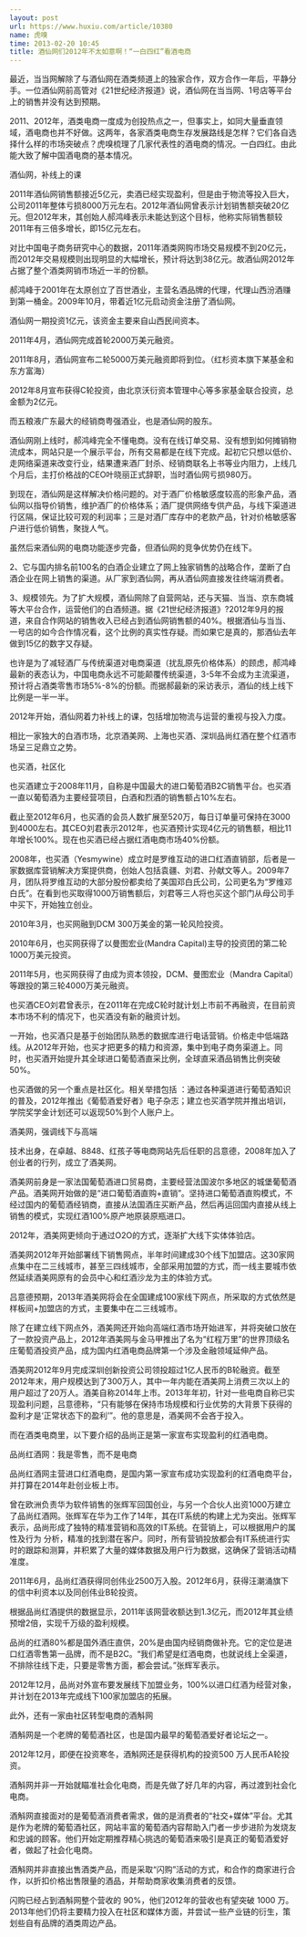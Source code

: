 ```yaml
---
layout: post
url: https://www.huxiu.com/article/10380
name: 虎嗅
time: 2013-02-20 10:45
title: 酒仙网们2012年不太如意啊！“一白四红”看酒电商
---
```

最近，当当网解除了与酒仙网在酒类频道上的独家合作，双方合作一年后，平静分手。一位酒仙网前高管对《21世纪经济报道》说，酒仙网在当当网、1号店等平台上的销售并没有达到预期。

2011、2012年，酒类电商一度成为创投热点之一，但事实上，如同大量垂直领域，酒电商也并不好做。这两年，各家酒类电商生存发展路线是怎样？它们各自选择什么样的市场突破点？虎嗅梳理了几家代表性的酒电商的情况。一白四红。由此能大致了解中国酒电商的基本情况。

酒仙网，补线上的课

2011年酒仙网销售额接近5亿元，卖酒已经实现盈利，但是由于物流等投入巨大，公司2011年整体亏损8000万元左右。2012年酒仙网曾表示计划销售额突破20亿元。但2012年末，其创始人郝鸿峰表示未能达到这个目标，他称实际销售额较2011年有三倍多增长，即15亿元左右。

对比中国电子商务研究中心的数据，2011年酒类网购市场交易规模不到20亿元，而2012年交易规模则出现明显的大幅增长，预计将达到38亿元。故酒仙网2012年占据了整个酒类网销市场近一半的份额。

郝鸿峰于2001年在太原创立了百世酒业，主营名酒品牌的代理，代理山西汾酒赚到第一桶金。2009年10月，带着近1亿元启动资金注册了酒仙网。

酒仙网一期投资1亿元，该资金主要来自山西民间资本。

2011年4月，酒仙网完成首轮2000万美元融资。

2011年8月，酒仙网宣布二轮5000万美元融资即将到位。（红杉资本旗下某基金和东方富海）

2012年8月宣布获得C轮投资，由北京沃衍资本管理中心等多家基金联合投资，总金额为2亿元。

而五粮液广东最大的经销商粤强酒业，也是酒仙网的股东。

酒仙网刚上线时，郝鸿峰完全不懂电商。没有在线订单交易、没有想到如何摊销物流成本，网站只是一个展示平台，所有交易都是在线下完成。起初它只想以低价、走网络渠道来改变行业，结果遭来酒厂封杀、经销商联名上书等业内阻力，上线几个月后，主打价格战的CEO叶晓丽正式辞职，当时酒仙网亏损980万。

到现在，酒仙网是这样解决价格问题的。对于酒厂价格敏感度较高的形象产品，酒仙网以指导价销售，维护酒厂的价格体系；酒厂提供网络专供产品，与线下渠道进行区隔，保证比较可观的利润率；三是对酒厂库存中的老款产品，针对价格敏感客户进行低价销售，聚拢人气。

虽然后来酒仙网的电商功能逐步完备，但酒仙网的竞争优势仍在线下。

2、它与国内排名前100名的白酒企业建立了网上独家销售的战略合作，垄断了白酒企业在网上销售的渠道。从厂家到酒仙网，再从酒仙网直接发往终端消费者。

3、规模领先。为了扩大规模，酒仙网除了自营网站，还与天猫、当当、京东商城等大平台合作，运营他们的白酒频道。据《21世纪经济报道》?2012年9月的报道，来自合作网站的销售收入已经占到酒仙网销售额的40%。根据酒仙与当当、一号店的如今合作情况看，这个比例的真实性存疑。而如果它是真的，那酒仙去年做到15亿的数字又存疑。

也许是为了减轻酒厂与传统渠道对电商渠道（扰乱原先价格体系）的顾虑，郝鸿峰最新的表态认为，中国电商永远不可能颠覆传统渠道，3-5年不会成为主流渠道，预计将占酒类零售市场5%-8%的份额。而据郝最新的采访表示，酒仙的线上线下比例是一半一半。

2012年开始，酒仙网着力补线上的课，包括增加物流与运营的重视与投入力度。

相比一家独大的白酒市场，北京酒美网、上海也买酒、深圳品尚红酒在整个红酒市场呈三足鼎立之势。

也买酒，社区化

也买酒建立于2008年11月，自称是中国最大的进口葡萄酒B2C销售平台。也买酒一直以葡萄酒为主要经营项目，白酒和烈酒的销售额占10%左右。

截止至2012年6月，也买酒的会员人数扩展至520万，每日订单量可保持在3000到4000左右。其CEO刘君表示2012年，也买酒预计实现4亿元的销售额，相比11年增长100%。现在也买酒已经占据红酒电商市场40%份额。

2008年，也买酒（Yesmywine）成立时是罗维互动的进口红酒直销部，后者是一家数据库营销解决方案提供商，创始人包括袁疆、刘君、孙献文等人。2009年7月，团队将罗维互动的大部分股份都卖给了美国邓白氏公司，公司更名为“罗维邓白氏”。在看到也买取得1000万销售额后，刘君等三人将也买这个部门从母公司手中买下，开始独立创业。

2010年3月，也买网融到DCM 300万美金的第一轮风险投资。

2010年6月，也买网获得了以曼图宏业(Mandra Capital)主导的投资团的第二轮1000万美元投资。

2011年5月，也买网获得了由成为资本领投，DCM、曼图宏业（Mandra Capital）等跟投的第三轮4000万美元融资。

也买酒CEO刘君曾表示，在2011年在完成C轮时就计划上市前不再融资，在目前资本市场不利的情况下，也买酒没有新的融资计划。

一开始，也买酒只是基于创始团队熟悉的数据库进行电话营销。价格走中低端路线。从2012年开始，也买才把更多的精力和资源，集中到电子商务渠道上。同时，也买酒开始提升其全球进口葡萄酒直采比例，全球直采酒品销售比例突破50%。

也买酒做的另一个重点是社区化。相关举措包括 ：通过各种渠道进行葡萄酒知识的普及，2012年推出《葡萄酒爱好者》电子杂志；建立也买酒学院并推出培训，学院奖学金计划还可以返现50%到个人账户上。

酒美网，强调线下与高端

技术出身，在卓越、8848、红孩子等电商网站先后任职的吕意德，2008年加入了创业者的行列，成立了酒美网。

酒美网前身是一家法国葡萄酒进口贸易商，主要经营法国波尔多地区的城堡葡萄酒产品。酒美网开始做的是“进口葡萄酒直购+直销”。坚持进口葡萄酒直购模式，不经过国内的葡萄酒经销商，直接从法国酒庄买断产品，然后再运回国内直接从线上销售的模式，实现红酒100%原产地原装原瓶进口。

2012年，酒美网更倾向于通过O2O的方式，逐渐扩大线下实体体验店。

酒美网2012年开始部署线下销售网点，半年时间建成30个线下加盟店。这30家网点集中在二三线城市，甚至三四线城市，全部采用加盟的方式，而一线主要城市依然延续酒美网原有的会员中心和红酒沙龙为主的体验方式。

吕意德预期，2013年酒美网将会在全国建成100家线下网点，所采取的方式依然是样板间+加盟店的方式，主要集中在二三线城市。

除了在建立线下网点外，酒美网还开始向高端红酒市场开始进军，并将突破口放在了一款投资产品上，2012年酒美网与金马甲推出了名为“红程万里”的世界顶级名庄葡萄酒投资产品，成为国内红酒电商品牌第一个涉及金融领域延伸产品。

酒美网2012年9月完成深圳创新投资公司领投超过1亿人民币的B轮融资。截至2012年末，用户规模达到了300万人，其中一年内能在酒美网上消费三次以上的用户超过了20万人。酒美自称2014年上市。2013年年初，针对一些电商自称已实现盈利问题，吕意德称，“只有能够在保持市场规模和行业优势的大背景下获得的盈利才是‘正常状态下的盈利’”。他的意思是，酒美网不会吝于投入。

而在酒类电商里，以下要介绍的品尚正是第一家宣布实现盈利的红酒电商。

品尚红酒网：我是零售，而不是电商

品尚红酒网主营进口红酒电商，是国内第一家宣布成功实现盈利的红酒电商平台，并打算在2014年赴创业板上市。

曾在欧洲负责华为软件销售的张辉军回国创业，与另一个合伙人出资1000万建立了品尚红酒网。张辉军在华为工作了14年，其在IT系统的构建上尤为突出。张辉军表示，品尚形成了独特的精准营销和高效的IT系统。在营销上，可以根据用户的属性及行为 分析，精准的找到潜在客户。同时，所有营销投放都会有IT系统进行实时的跟踪和测算，并积累了大量的媒体数据及用户行为数据，这确保了营销活动精准度。

2011年6月，品尚红酒获得同创伟业2500万入股。2012年6月，获得汪潮涌旗下的信中利资本以及同创伟业B轮投资。

根据品尚红酒提供的数据显示，2011年该网营收额达到1.3亿元，而2012年其业绩预增2倍，实现千万级的盈利规模。

品尚的红酒80%都是国外酒庄直供，20%是由国内经销商做补充。它的定位是进口红酒零售第一品牌，而不是B2C。“我们希望是红酒电商，也就说线上全渠道，不排除往线下走，只要是零售方面，都会尝试。”张辉军表示。

2012年12月，品尚对外宣布要发展线下加盟业务，100%以进口红酒为经营对象，并计划在2013年完成线下100家加盟店的拓展。

此外，还有一家由社区转型电商的酒斛网

酒斛网是一个老牌的葡萄酒社区，也是国内最早的葡萄酒爱好者论坛之一。

2012年12月，即便在投资寒冬，酒斛网还是获得机构的投资500 万人民币A轮投资。

酒斛网并非一开始就瞄准社会化电商，而是先做了好几年的内容，再过渡到社会化电商。

酒斛网直接面对的是葡萄酒消费者需求，做的是消费者的“社交+媒体”平台。尤其是作为老牌的葡萄酒社区，网站丰富的葡萄酒内容帮助入门者一步步进阶为发烧友和忠诚的顾客。他们开始定期推荐精心挑选的葡萄酒来吸引是真正的葡萄酒爱好者，做起了社会化电商。

酒斛网并非直接出售酒类产品，而是采取“闪购”活动的方式，和合作的商家进行合作，以折扣价格出售限量的酒品，并帮助商家收集消费者的反馈。

闪购已经占到酒斛网整个营收的 90%，他们2012年的营收也有望突破 1000 万。2013年他们仍将主要精力投入在社区和媒体方面，并尝试一些产业链的衍生，策划些自有品牌的酒类周边产品。

